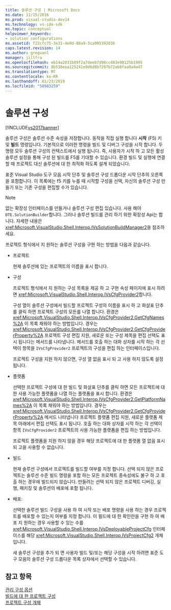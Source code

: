 ```yaml
---
title: 솔루션 구성 | Microsoft Docs
ms.date: 11/15/2016
ms.prod: visual-studio-dev14
ms.technology: vs-ide-sdk
ms.topic: conceptual
helpviewer_keywords:
- solution configurations
ms.assetid: f22cfc75-3e31-4e0d-88a9-3ca99539203b
caps.latest.revision: 14
ms.author: gregvanl
manager: jillfra
ms.openlocfilehash: eb14a2031b89f2a7deeb7d98cc483e90125b1905
ms.sourcegitcommit: 8b538eea125241e9d6d8b7297b72a66faa9a4a47
ms.translationtype: MT
ms.contentlocale: ko-KR
ms.lasthandoff: 01/23/2019
ms.locfileid: "58983259"
---
```

# <a name="solution-configuration"></a>솔루션 구성
[!INCLUDE[vs2017banner](../../includes/vs2017banner.md)]

솔루션 구성은 솔루션 수준 속성을 저장합니다. 동작을 직접 실행 합니다 **시작** (F5) 키 및 **빌드** 명령입니다. 기본적으로 이러한 명령을 빌드 및 디버그 구성을 시작 합니다. 두 명령 모두 솔루션 구성의 컨텍스트에서 실행 됩니다. 즉, 사용자가 시작 하 고 모든 활성 솔루션 설정을 통해 구성 된 빌드를 F5를 기대할 수 있습니다. 환경 빌드 및 실행에 연결할 때 프로젝트 대신 솔루션에 대 한 최적화 하도록 설계 되었습니다.  
  
 표준 Visual Studio 도구 모음 시작 단추 및 솔루션 구성 드롭다운 시작 단추의 오른쪽을 포함합니다. 이 목록에는 f5 키를 누를 때 시작할 구성을 선택, 자신의 솔루션 구성 만들기 또는 기존 구성을 편집할 수가 있습니다.  
  
> [!NOTE]
>  없는 확장성 인터페이스를 만들거나 솔루션 구성 편집 있습니다. 사용 해야 `DTE.SolutionBuilder`합니다. 그러나 솔루션 빌드를 관리 하기 위한 확장성 Api는 합니다. 자세한 내용은 <xref:Microsoft.VisualStudio.Shell.Interop.IVsSolutionBuildManager2>을 참조하세요.  
  
 프로젝트 형식에서 지 원하는 솔루션 구성을 구현 하는 방법을 다음과 같습니다.  
  
- 프로젝트  
  
   현재 솔루션에 있는 프로젝트의 이름을 표시 합니다.  
  
- 구성  
  
   프로젝트 형식에서 지 원하는 구성 목록을 제공 하 고 구현 속성 페이지에 표시 하려면 <xref:Microsoft.VisualStudio.Shell.Interop.IVsCfgProvider2>합니다.  
  
   구성 열이 솔루션 구성에서 빌드할 프로젝트 구성의 이름을 표시 하 고 화살표 단추를 클릭 하면 프로젝트 구성의 모든를 나열 합니다. 환경은 <xref:Microsoft.VisualStudio.Shell.Interop.IVsCfgProvider2.GetCfgNames%2A> 이 목록 채워야 하는 방법입니다. 경우는 <xref:Microsoft.VisualStudio.Shell.Interop.IVsCfgProvider2.GetCfgProviderProperty%2A> 프로젝트 구성 편집 지원, 새로운 또는 구성 제목을 편집 선택도 표시 됩니다는 메서드를 나타냅니다. 메서드를 호출 하는 대화 상자를 시작 하는 각 선택이 항목을 `IVsCfgProvider2` 프로젝트의 구성을 편집 하는 인터페이스입니다.  
  
   프로젝트 구성을 지원 하지 않으면, 구성 열 없음 표시 되 고 사용 하지 않도록 설정 됩니다.  
  
- 플랫폼  
  
   선택한 프로젝트 구성에 대 한 빌드 및 화살표 단추를 클릭 하면 모든 프로젝트에 대 한 사용 가능한 플랫폼을 나열 하는 플랫폼을 표시 합니다. 환경은 <xref:Microsoft.VisualStudio.Shell.Interop.IVsCfgProvider2.GetPlatformNames%2A> 이 목록 채워야 하는 방법입니다. 경우는 <xref:Microsoft.VisualStudio.Shell.Interop.IVsCfgProvider2.GetCfgProviderProperty%2A> 메서드 나타냅니다 프로젝트 플랫폼 편집 지원, 새로운 플랫폼 제목 아래에서 편집 선택도 표시 됩니다. 호출 하는 대화 상자를 시작 하는 각 선택이 항목 `IVsCfgProvider2` 프로젝트의 사용 가능한 플랫폼을 편집 하는 방법입니다.  
  
   프로젝트 플랫폼을 지원 하지 않을 경우 해당 프로젝트에 대 한 플랫폼 열 없음 표시 되 고을 사용할 수 없습니다.  
  
- 빌드  
  
   현재 솔루션 구성에서 프로젝트를 빌드할 여부를 지정 합니다. 선택 되지 않은 프로젝트는 솔루션 수준 빌드 명령을 포함 하는 모든 프로젝트 종속성에도 불구 하 고 호출 하는 경우에 빌드되지 않습니다. 만들려는 선택 되지 않은 프로젝트 디버깅, 실행, 패키징 및 솔루션의 배포에 포함 됩니다.  
  
- 배포:  
  
   선택한 솔루션 빌드 구성을 사용 하 여 시작 또는 배포 명령을 사용 하는 경우 프로젝트를 배포할 수 있는지 여부를 지정 합니다. 이 필드에 대 한 확인란을 구현 하 여 배포 지 원하는 경우 사용할 수 있는 수를 <xref:Microsoft.VisualStudio.Shell.Interop.IVsDeployableProjectCfg> 인터페이스를 해당 <xref:Microsoft.VisualStudio.Shell.Interop.IVsProjectCfg2> 개체입니다.  
  
  새 솔루션 구성을 추가 되 면 사용자 빌드 및/또는 해당 구성을 시작 하려면 표준 도구 모음의 솔루션 구성 드롭다운 목록 상자에서 선택할 수 있습니다.  
  
## <a name="see-also"></a>참고 항목  
 [관리 구성 옵션](../../extensibility/internals/managing-configuration-options.md)   
 [빌드에 대 한 프로젝트 구성](../../extensibility/internals/project-configuration-for-building.md)   
 [프로젝트 구성 개체](../../extensibility/internals/project-configuration-object.md)
